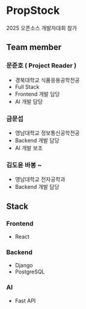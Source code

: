 # PropStock
2025 오픈소스 개발자대회 참가 

## Team member
### 문준호 ( Project Reader )
- 경북대학교 식품응용공학전공
- Full Stack
- Frontend 개발 담당
- AI 개발 담당

### 금문섭
- 영남대학교 정보통신공학전공
- Backend 개발 담당
- AI 개발 보조

### 김도윤 바봉 ~
- 영남대학교 전자공학과
- Backend 개발 담당

## Stack
### Frontend
- React

### Backend
- Django
- PostgreSQL

### AI
- Fast API


